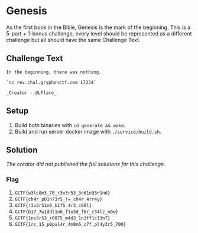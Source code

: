 # Genesis
As the first book in the Bible, Genesis is the mark of the beginning. This is a 5-part + 1-bonus challenge, every level should be represented as a different challenge but all should have the same Challenge Text.

## Challenge Text
```
In the beginning, there was nothing.

`nc rev.chal.gryphonctf.com 17234`

_Creator - @LFlare_
```
## Setup
1. Build both binaries with `cd generate && make`.
2. Build and run server docker image with `./service/build.sh`.

## Solution

<i>The creator did not published the full solutions for this challenge.</i>

### Flag
1. `GCTF{w3lc0m3_70_r3v3r53_3n61n33r1n6}`
2. `GCTF{ch4r_p01n73r5_!=_ch4r_4rr4y}`
3. `GCTF{r3v3r51n6_b175_4r3_c00l}`
4. `GCTF{b17_7w1ddl1n6_f1x3d_f0r_r34lz_n0w}`
5. `GCTF{1nv3r53_r0075_m4d3_1n3ff1c13n7}`
6. `GCTF{1rc_15_p0pul4r_4m0n6_c7f_pl4y3r5_700}`

